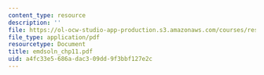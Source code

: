 ```yaml
---
content_type: resource
description: ''
file: https://ol-ocw-studio-app-production.s3.amazonaws.com/courses/res-6-003-electromechanical-dynamics-spring-2009/a4fc33e5686adac309dd9f3bbf127e2c_emdsoln_chp11.pdf
file_type: application/pdf
resourcetype: Document
title: emdsoln_chp11.pdf
uid: a4fc33e5-686a-dac3-09dd-9f3bbf127e2c
---
```

